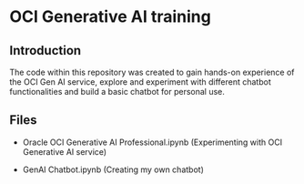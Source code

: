 # OCI Generative AI training

## Introduction

The code within this repository was created to gain hands-on experience of the OCI Gen AI service, explore and experiment with different chatbot functionalities and build a basic chatbot for personal use.

## Files
- Oracle OCI Generative AI Professional.ipynb (Experimenting with OCI Generative AI service)

- GenAI Chatbot.ipynb (Creating my own chatbot)
